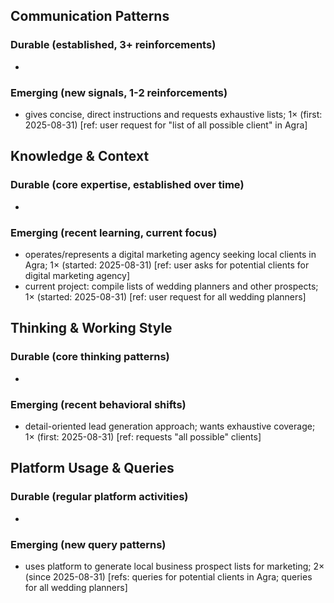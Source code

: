 ## Communication Patterns
### Durable (established, 3+ reinforcements)
- 

### Emerging (new signals, 1-2 reinforcements)
- gives concise, direct instructions and requests exhaustive lists; 1× (first: 2025-08-31) [ref: user request for "list of all possible client" in Agra]

## Knowledge & Context
### Durable (core expertise, established over time)
-

### Emerging (recent learning, current focus)
- operates/represents a digital marketing agency seeking local clients in Agra; 1× (started: 2025-08-31) [ref: user asks for potential clients for digital marketing agency]
- current project: compile lists of wedding planners and other prospects; 1× (started: 2025-08-31) [ref: user request for all wedding planners]

## Thinking & Working Style
### Durable (core thinking patterns)
-

### Emerging (recent behavioral shifts)
- detail-oriented lead generation approach; wants exhaustive coverage; 1× (first: 2025-08-31) [ref: requests "all possible" clients]

## Platform Usage & Queries
### Durable (regular platform activities)
-

### Emerging (new query patterns)
- uses platform to generate local business prospect lists for marketing; 2× (since 2025-08-31) [refs: queries for potential clients in Agra; queries for all wedding planners]